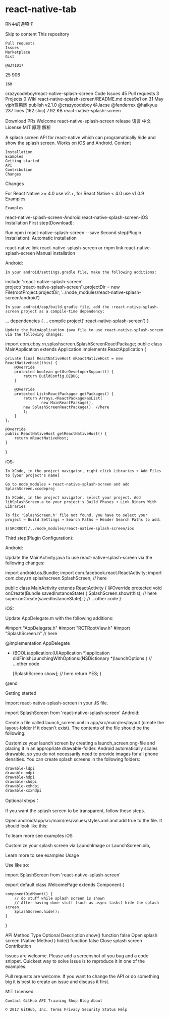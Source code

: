# react-native-tab
RN中的选项卡

Skip to content
This repository

    Pull requests
    Issues
    Marketplace
    Gist

    @WJT1017

25
906

    160

crazycodeboy/react-native-splash-screen
Code
Issues 45
Pull requests 3
Projects 0
Wiki
react-native-splash-screen/README.md
dcee9e1 on 31 May
vjph贾鹏辉 publish v2.1.0
@crazycodeboy
@Jacse
@fenderrex
@haikyuu
237 lines (162 sloc) 7.92 KB
react-native-splash-screen

Download PRs Welcome react-native-splash-screen release 语言 中文 License MIT 原理 解析

A splash screen API for react-native which can programatically hide and show the splash screen. Works on iOS and Android.
Content

    Installation
    Examples
    Getting started
    API
    Contribution
    Changes

Changes

For React Native >= 4.0 use v2.+, for React Native < 4.0 use v1.0.9
Examples

    Examples

react-native-splash-screen-Android react-native-splash-screen-iOS
Installation
First step(Download):

Run npm i react-native-splash-screen --save
Second step(Plugin Installation):
Automatic installation

react-native link react-native-splash-screen or rnpm link react-native-splash-screen
Manual installation

Android:

    In your android/settings.gradle file, make the following additions:

include ':react-native-splash-screen'   
project(':react-native-splash-screen').projectDir = new File(rootProject.projectDir, '../node_modules/react-native-splash-screen/android')

    In your android/app/build.gradle file, add the :react-native-splash-screen project as a compile-time dependency:

...
dependencies {
    ...
    compile project(':react-native-splash-screen')
}

    Update the MainApplication.java file to use react-native-splash-screen via the following changes:

import com.cboy.rn.splashscreen.SplashScreenReactPackage;
public class MainApplication extends Application implements ReactApplication {

    private final ReactNativeHost mReactNativeHost = new ReactNativeHost(this) {
        @Override
        protected boolean getUseDeveloperSupport() {
            return BuildConfig.DEBUG;
        }

        @Override
        protected List<ReactPackage> getPackages() {
            return Arrays.<ReactPackage>asList(
                    new MainReactPackage(),
            new SplashScreenReactPackage()  //here
            );
        }
    };

    @Override
    public ReactNativeHost getReactNativeHost() {
        return mReactNativeHost;
    }
}

iOS:

    In XCode, in the project navigator, right click Libraries ➜ Add Files to [your project's name]

    Go to node_modules ➜ react-native-splash-screen and add SplashScreen.xcodeproj

    In XCode, in the project navigator, select your project. Add libSplashScreen.a to your project's Build Phases ➜ Link Binary With Libraries

    To fix 'SplashScreen.h' file not found, you have to select your project → Build Settings → Search Paths → Header Search Paths to add:

    $(SRCROOT)/../node_modules/react-native-splash-screen/ios

Third step(Plugin Configuration):

Android:

Update the MainActivity.java to use react-native-splash-screen via the following changes:

import android.os.Bundle;
import com.facebook.react.ReactActivity;
import com.cboy.rn.splashscreen.SplashScreen; // here

public class MainActivity extends ReactActivity {
   @Override
    protected void onCreate(Bundle savedInstanceState) {
        SplashScreen.show(this);  // here
        super.onCreate(savedInstanceState);
    }
    // ...other code
}

iOS:

Update AppDelegate.m with the following additions:

#import "AppDelegate.h"
#import "RCTRootView.h"
#import "SplashScreen.h"  // here

@implementation AppDelegate

- (BOOL)application:(UIApplication *)application didFinishLaunchingWithOptions:(NSDictionary *)launchOptions
{
    // ...other code

    [SplashScreen show];  // here
    return YES;
}

@end

Getting started

Import react-native-splash-screen in your JS file.

import SplashScreen from 'react-native-splash-screen'
Android:

Create a file called launch_screen.xml in app/src/main/res/layout (create the layout-folder if it doesn't exist). The contents of the file should be the following:

<?xml version="1.0" encoding="utf-8"?>
<LinearLayout xmlns:android="http://schemas.android.com/apk/res/android"
    android:orientation="vertical" android:layout_width="match_parent"
    android:layout_height="match_parent"
    android:background="@drawable/launch_screen">
</LinearLayout>

Customize your launch screen by creating a launch_screen.png-file and placing it in an appropriate drawable-folder. Android automatically scales drawable, so you do not necessarily need to provide images for all phone densities. You can create splash screens in the following folders:

    drawable-ldpi
    drawable-mdpi
    drawable-hdpi
    drawable-xhdpi
    drawable-xxhdpi
    drawable-xxxhdpi

Optional steps：

If you want the splash screen to be transparent, follow these steps.

Open android/app/src/main/res/values/styles.xml and add <item name="android:windowIsTranslucent">true</item> to the file. It should look like this:

<resources>
    <!-- Base application theme. -->
    <style name="AppTheme" parent="Theme.AppCompat.Light.NoActionBar">
        <!-- Customize your theme here. -->
        <!--设置透明背景-->
        <item name="android:windowIsTranslucent">true</item>
    </style>
</resources>

To learn more see examples
iOS

Customize your splash screen via LaunchImage or LaunchScreen.xib,

Learn more to see examples
Usage

Use like so:

import SplashScreen from 'react-native-splash-screen'

export default class WelcomePage extends Component {

    componentDidMount() {
    	// do stuff while splash screen is shown
        // After having done stuff (such as async tasks) hide the splash screen
        SplashScreen.hide();
    }
}

API
Method 	Type 	Optional 	Description
show() 	function 	false 	Open splash screen (Native Method )
hide() 	function 	false 	Close splash screen
Contribution

Issues are welcome. Please add a screenshot of you bug and a code snippet. Quickest way to solve issue is to reproduce it in one of the examples.

Pull requests are welcome. If you want to change the API or do something big it is best to create an issue and discuss it first.

MIT Licensed

    Contact GitHub API Training Shop Blog About 

    © 2017 GitHub, Inc. Terms Privacy Security Status Help 

